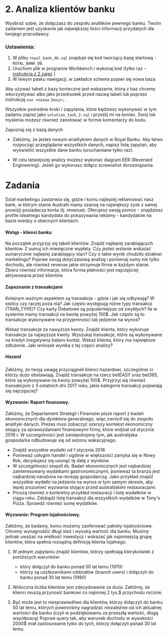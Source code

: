 # 2. Analiza klientów banku

Wyobraź sobie, że dołączasz do zespołu analitków pewnego banku. Twoim zadaniem jest uzyskanie jak największej ilości informacji przydatych dla twojego pracodawcy.


### Ustawienia:

1. W pliku `royal_bank_db.sql` znajduje się kod tworzący bazę startową - `ROYAL_BANK_DB`.
2. Uruchom plik w programie Workbench i wykonaj kod (tylko raz - [instrukcja z 2 zajęć](https://youtu.be/so7xe0pO-bE?t=101) )
3. W lewym pasku nawigacji, w zakładce schema pojawi się nowa baza

Aby używać tabeli z bazy konieczne jest wskazanie, którą z baz chcemy wkorzystywać albo jako przedrostek przed nazwą tabeli lub poprzez instrukcję `use <nazwa_bazy>;` .

Wszystkie pośrednie kroki / zapytania, które będziesz wykonywać w tym zadaniu zapisz jako `solution_task_2.sql` i prześlij mi na koniec. Swój tok myślenia możesz również zanotować w formie komentarzy do kodu.


Zapoznaj się z bazą danych

- Załóżmy, że jesteś nowym analitykiem danych w Royal Banku.
Aby łatwo rozpocząć przeglądanie wszystkich danych, napisz listę zapytań, aby wyświetlić wszystkie dane banku (uruchamiane tylko raz).

- W celu łatwiejszej analizy możesz wykonać diagram EER (Reversed Engineering). Jeżeli go wykonasz dołącz screenshot dorozwiązania.

# Zadania

Dział marketingu zastanwia się, gdzie i komu najlepiej reklamować nasz bank, w którym stanie Australii mamy szansę na największy zysk z samej prowizji posiadacza konta (tj. revenue). Oferujesz swoją pomoc - znajdziesz profile idealnego kandydata do pokazywania reklamy - kandydatów na bazie wiedzy o obecnych klientach. 


#### Wstęp - klienci banku
Na początek przyjrzyj się tabeli klientów. Znajdź najlepiej zarabiających klientów. Z sumuj ich miesięczne wypłaty. Czy jesteś wstanie wskazać sumarycznie najlepiej zarabiający stan? 
Czy o takie wynik chodziło działowi marketingu? Popraw swoją dotyczasową analizę i porównaj sumy nie tylko dochodu, ale również revenue jakie otrzymuje firma w każdym stanie. Zbierz również informacje, która forma płatności jest najczęściej aktywowana przez klientów.


#### Zapoznanie z transakcjami
Kolejnym ważnym aspektem są transakcje - gdzie i jak się odbywają? W stolicy czy raczej poza nią?
Jak często występują różne typy transakcji (TRAN_TYPE)? Czy karty Debetowe są popularniejsze od zwykłych? Ile w systemie mamy transakcji na kwotę powyżej 150$. Jak często są to transakcje wykonywane na przyjemności lub jedzenie na wynos?

Wskaż transakcje za nawyższe kwoty. Znajdź klienta, który wykonuje transakcje za najwyższe kwoty.
Wyszukaj transakcje, które są wykonywane na kredyt (negatywny balans konta). Wskaż klienta, który ma największe zdłużenie.
Jaki wniosek wynika z tej częsci analizy?

##### Hazard
Załóżmy, że twoją uwagę przyciągneli klienci hazardowi, szczególnie ci którzy dużo obstawiają. Znajdź transakcje na rzecz betEASY oraz bet365, które są wykonywane na kwoty powyżej 100$. Przyjrzyj się również transakcjom z 3 ostatnich dni 2017 roku, jakie kategorie transakcji pojawiają się najczęsciej?

#### Wyzwanie: Raport finansowy.
Załóżmy, że Departament Strategii i Finansów pisze raport z badań ekonomicznych dla dyrektora generalnego, więc zwrócił się do zespołu analityki danych. Prezes musi zobaczyć szerszy kontekst ekonomiczny stojący za sprawozdaniami finansowymi firmy, które widział od stycznia 2018 r. W szczególności jest zaniepokojony tym, jak australijska gospodarka odbudowuje się od sezonu wakacyjnego.
- Znajdź wszystkie wydatki od 1 stycznia 2018 
- Ponieważ usługim handel i ogólnie w większości zamyka się w Nowy Rok, decydujesz się usunąć tę datę z wyników.
- W szczególności zespół ds. Badań ekonomicznych jest najbardziej zainteresowany wydatkami gastronomicznymi, ponieważ ta branża jest najbardziej narażona na recesję gospodarczą. Jako przykład znajdź wszystkie wydatki na jedzenie na wynos w tym samym okresie, aby lepiej zrozumieć wyzwania stojące przed australijskimi restauracjami.
- Proszą również o konkretny przykład restauracji i listę wydatków w ciągu roku. Zdobądź listę transakcji dla wszystkich wydatków w Tony's Pizza. Sprawdź również sumę wydatków.

#### Wyzwanie: Program lojalnościowy. 
Załóżmy, że badamy, komu możemy zaoferować pakiety lojalnościowe. Chcemy wynagrodzić długi staż i wysoką wartość dla banku. Musimy jednak uważać na wielkość inwestycji i wskazać jak najmniejszą grupę klientów, która spełnia rozsądną definicję klienta lojalnego.

1. W jednym zapytaniu znajdź klientów, którzy spełniają którykolwiek z poniższych warunków:
	- który dołączył do banku ponad 50 lat temu (1970)
    - którzy są użytkownikami oddziałów (branch users) i dołączyli do banku ponad 30 lat temu (1990)

2. Widoczna liczba klientów jest zdecydowanie za duża. Załóżmy, że klienci muszą przynosić bankowi co najmniej 2 tys.$ przychodu rocznie.

3. Być może jest to niesprawiedliwe dla klientów, którzy dołączyli do banku 50 lat temu, których powinniśmy nagradzać niezależnie od ich aktualnej wartości dla banku (czyli w podziękowaniu za przeszłą wartość, długą współpracę)
Popraw query tak, aby warunek dochodu w wysokości 2000$ miał zastosowanie tylko do tych, którzy dołączyli ponad 30 lat temu.

